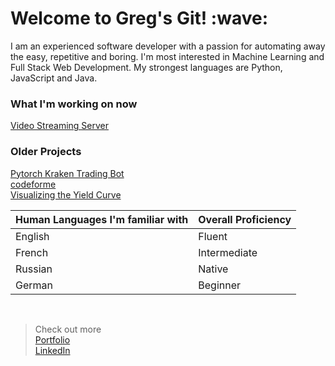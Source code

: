 
<h1> Welcome to Greg's Git! :wave:</h1> 
<p>
I am an experienced software developer with a passion for automating away the easy, repetitive and boring. I'm most interested in Machine Learning and Full Stack Web Development. My strongest languages are Python, JavaScript and Java.
</p>

<h3>What I'm working on now</h3>

[Video Streaming Server](https://github.com/gregTret/video_stream)<br>

<h3>Older Projects</h3>

[Pytorch Kraken Trading Bot](https://github.com/gregTret/KrakenBot)<br>
[codeforme](https://gregtret.ca/devtools/)<br>
[Visualizing the Yield Curve](https://gregtret.ca/yieldCurve/)<br>


|Human Languages I'm familiar with|Overall Proficiency|
|----|-----|
|English|Fluent|
|French|Intermediate|
|Russian|Native|
|German|Beginner|



<br>


>Check out more<br>
[Portfolio](https://gregtret.ca)<br>
[LinkedIn](https://www.linkedin.com/in/gregorytretiakov/)
